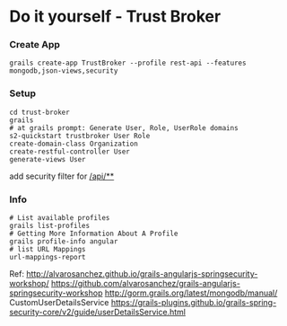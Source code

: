 Do it yourself - Trust Broker
=============================

### Create App
```
grails create-app TrustBroker --profile rest-api --features  mongodb,json-views,security  
```
 
### Setup
```
cd trust-broker
grails 
# at grails prompt: Generate User, Role, UserRole domains
s2-quickstart trustbroker User Role
create-domain-class Organization
create-restful-controller User
generate-views User
```

add security filter for [/api/**](http://alvarosanchez.github.io/grails-angularjs-springsecurity-workshop/#_securing_the_rest_api_20_minutes)
 

### Info 
```
# List available profiles
grails list-profiles
# Getting More Information About A Profile
grails profile-info angular
# list URL Mappings
url-mappings-report
```

Ref:
http://alvarosanchez.github.io/grails-angularjs-springsecurity-workshop/
https://github.com/alvarosanchez/grails-angularjs-springsecurity-workshop
http://gorm.grails.org/latest/mongodb/manual/
CustomUserDetailsService
https://grails-plugins.github.io/grails-spring-security-core/v2/guide/userDetailsService.html